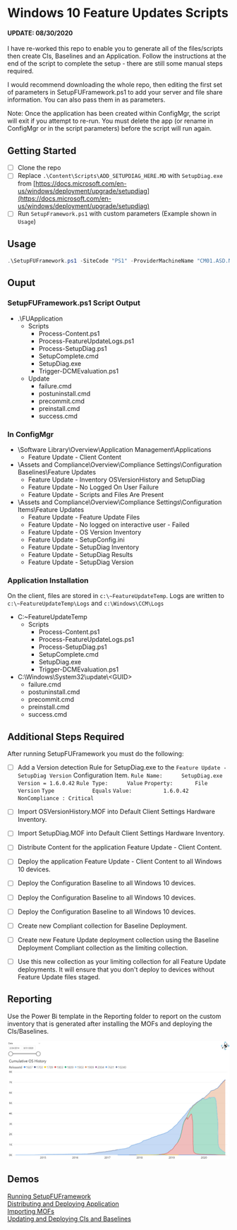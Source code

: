 # Windows 10 Feature Updates Scripts

#### UPDATE: 08/30/2020
I have re-worked this repo to enable you to generate all of the files/scripts then create CIs, Baselines and an Application. Follow the instructions at the end of the script to complete the setup - there are still some manual steps required.

I would recommend downloading the whole repo, then editing the first set of parameters in SetupFUFramework.ps1 to add your server and file share information. You can also pass them in as parameters.

Note: Once the application has been created within ConfigMgr, the script will exit if you attempt to re-run. You must delete the app (or rename in ConfigMgr or in the script parameters) before the script will run again.

## Getting Started
- [ ] Clone the repo
- [ ] Replace `.\Content\Scripts\ADD_SETUPDIAG_HERE.MD` with `SetupDiag.exe` from [https://docs.microsoft.com/en-us/windows/deployment/upgrade/setupdiag](https://docs.microsoft.com/en-us/windows/deployment/upgrade/setupdiag)
- [ ] Run `SetupFramework.ps1` with custom parameters (Example shown in `Usage`)

## Usage
```Powershell
.\SetupFUFramework.ps1 -SiteCode "PS1" -ProviderMachineName "CM01.ASD.NET" -ApplicationFolderName "FUApplication" -ContentLocation "\\CM01.ASD.NET\Media\$($ApplicationFolderName)" -NetworkLogPath "\\CM01.ASD.NET\FeatureUpdateLogs"
```

## Ouput
### SetupFUFramework.ps1 Script Output
* .\FUApplication
  * Scripts
    * Process-Content.ps1
    * Process-FeatureUpdateLogs.ps1
    * Process-SetupDiag.ps1
    * SetupComplete.cmd
    * SetupDiag.exe
    * Trigger-DCMEvaluation.ps1
  * Update
    * failure.cmd
    * postuninstall.cmd
    * precommit.cmd
    * preinstall.cmd
    * success.cmd

### In ConfigMgr
* \Software Library\Overview\Application Management\Applications
  * Feature Update - Client Content
* \Assets and Compliance\Overview\Compliance Settings\Configuration Baselines\Feature Updates
  * Feature Update - Inventory OSVersionHistory and SetupDiag
  * Feature Update - No Logged On User Failure
  * Feature Update - Scripts and Files Are Present
* \Assets and Compliance\Overview\Compliance Settings\Configuration Items\Feature Updates
  * Feature Update - Feature Update Files
  * Feature Update - No logged on interactive user - Failed
  * Feature Update - OS Version Inventory
  * Feature Update - SetupConfig.ini
  * Feature Update - SetupDiag Inventory
  * Feature Update - SetupDiag Results
  * Feature Update - SetupDiag Version

### Application Installation
On the client, files are stored in `c:\~FeatureUpdateTemp`. 
Logs are written to `c:\~FeatureUpdateTemp\Logs` and `c:\Windows\CCM\Logs`
* C:\~FeatureUpdateTemp
  * Scripts
    * Process-Content.ps1
    * Process-FeatureUpdateLogs.ps1
    * Process-SetupDiag.ps1
    * SetupComplete.cmd
    * SetupDiag.exe
    * Trigger-DCMEvaluation.ps1
* C:\Windows\System32\update\\\<GUID>
    * failure.cmd
    * postuninstall.cmd
    * precommit.cmd
    * preinstall.cmd
    * success.cmd

## Additional Steps Required

After running SetupFUFramework you must do the following:

- [ ] Add a Version detection Rule for SetupDiag.exe to the `Feature Update - SetupDiag Version` Configuration Item.
`Rule Name:      SetupDiag.exe Version = 1.6.0.42`
`Rule Type:      Value`
`Property:       File Version`
`Type            Equals`
`Value:          1.6.0.42`
`NonCompliance : Critical`

- [ ] Import OSVersionHistory.MOF into Default Client Settings Hardware Inventory.
- [ ] Import SetupDiag.MOF into Default Client Settings Hardware Inventory.
- [ ] Distribute Content for the application Feature Update - Client Content.
- [ ] Deploy the application Feature Update - Client Content to all Windows 10 devices.
- [ ] Deploy the Configuration Baseline  to all Windows 10 devices.
- [ ] Deploy the Configuration Baseline  to all Windows 10 devices.
- [ ] Deploy the Configuration Baseline  to all Windows 10 devices.
- [ ] Create new Compliant collection for  Baseline Deployment.
- [ ] Create new Feature Update deployment collection using the  Baseline Deployment Compliant collection as the limiting collection.
- [ ] Use this new collection as your limiting collection for all Feature Update deployments. It will ensure that you don't deploy to devices without Feature Update files staged.

## Reporting
Use the Power Bi template in the Reporting folder to report on the custom inventory that is generated after installing the MOFs and deploying the CIs/Baselines.

![Power BI Report](https://raw.githubusercontent.com/AdamGrossTX/Windows10FeatureUpdates/master/Images/PowerBI%20Screenshot.jpg)

## Demos

[Running SetupFUFramework](https://youtu.be/8g3M_ekYvQg)  
[Distributing and Deploying Application](https://youtu.be/9O2SJ4MOmDU)  
[Importing MOFs](https://youtu.be/NlkJBNI8AHw)  
[Updating and Deploying CIs and Baselines](https://youtu.be/sq74eyeNX1E)  